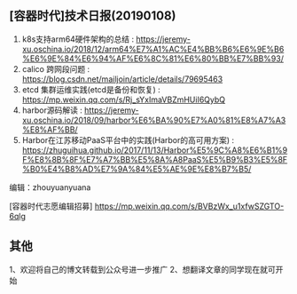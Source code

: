 ## [容器时代]技术日报(20190108)

1. k8s支持arm64硬件架构的总结 : https://jeremy-xu.oschina.io/2018/12/arm64%E7%A1%AC%E4%BB%B6%E6%9E%B6%E6%9E%84%E6%94%AF%E6%8C%81%E6%80%BB%E7%BB%93/
2. calico 跨网段问题 : https://blog.csdn.net/mailjoin/article/details/79695463
3. etcd 集群运维实践(etcd是备份和恢复) : https://mp.weixin.qq.com/s/Rj_sYxImaVBZmHUiI6QybQ
4. harbor源码解读 : https://jeremy-xu.oschina.io/2018/09/harbor%E6%BA%90%E7%A0%81%E8%A7%A3%E8%AF%BB/
5. Harbor在江苏移动PaaS平台中的实践(Harbor的高可用方案) : https://zhuguihua.github.io/2017/11/13/Harbor%E5%9C%A8%E6%B1%9F%E8%8B%8F%E7%A7%BB%E5%8A%A8PaaS%E5%B9%B3%E5%8F%B0%E4%B8%AD%E7%9A%84%E5%AE%9E%E8%B7%B5/

编辑：zhouyuanyuana

[容器时代志愿编辑招募] https://mp.weixin.qq.com/s/BVBzWx_u1xfwSZGTO-6qlg

## 其他
1、欢迎将自己的博文转载到公众号进一步推广
2、想翻译文章的同学现在就可开始
